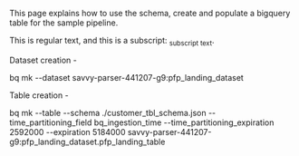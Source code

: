 This page explains how to use the schema, create and populate a bigquery table for the sample pipeline.

This is regular text, and this is a subscript: <sub>subscript text</sub>.

Dataset creation - 

bq mk --dataset savvy-parser-441207-g9:pfp_landing_dataset

Table creation - 

bq mk --table --schema ./customer_tbl_schema.json --time_partitioning_field bq_ingestion_time --time_partitioning_expiration 2592000 --expiration 5184000 savvy-parser-441207-g9:pfp_landing_dataset.pfp_landing_table

